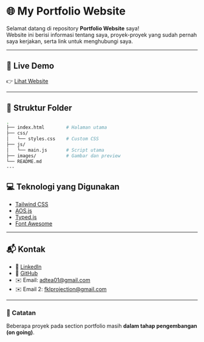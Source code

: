# 🌐 My Portfolio Website

Selamat datang di repository **Portfolio Website** saya!  
Website ini berisi informasi tentang saya, proyek-proyek yang sudah pernah saya kerjakan, serta link untuk menghubungi saya.

---

## 🚀 Live Demo
👉 [Lihat Website](https://myfiie.netlify.app/)

---


## 📂 Struktur Folder
```bash
.
├── index.html        # Halaman utama
├── css/
│   └── styles.css    # Custom CSS
├── js/
│   └── main.js       # Script utama
├── images/           # Gambar dan preview
└── README.md
---
```

## 💻 Teknologi yang Digunakan
- [Tailwind CSS](https://tailwindcss.com/)  
- [AOS.js](https://michalsnik.github.io/aos/)  
- [Typed.js](https://github.com/mattboldt/typed.js/)  
- [Font Awesome](https://fontawesome.com/)  

---

## 📬 Kontak
- 💼 [LinkedIn](https://www.linkedin.com/in/fiiefikli/)  
- 🐙 [GitHub](https://github.com/FiiekGatarieekV1)  
- ✉️ Email: adtea01@gmail.com
- ✉️ Email 2: fklprojection@gmail.com
---

### 📝 Catatan
Beberapa proyek pada section portfolio masih **dalam tahap pengembangan (on going)**.

